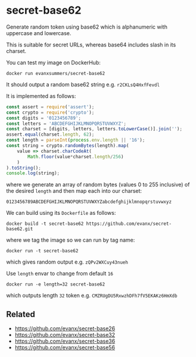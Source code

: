 # secret-base62

Generate random token using base62 which is alphanumeric with uppercase and lowercase.

This is suitable for secret URLs, whereas base64 includes slash in its charset.

You can test my image on DockerHub:
```
docker run evanxsummers/secret-base62
```
It should output a random base62 string e.g. `r2CKLsQ4HxfFevdl`

It is implemented as follows:
```javascript
const assert = require('assert');
const crypto = require('crypto');
const digits = '0123456789';
const letters = 'ABCDEFGHIJKLMNOPQRSTUVWXYZ';
const charset = [digits, letters, letters.toLowerCase()].join('');
assert.equal(charset.length, 62);
const length = parseInt(process.env.length || '16');
const string = crypto.randomBytes(length).map(
    value => charset.charCodeAt(
        Math.floor(value*charset.length/256)
    )
).toString();
console.log(string);
```
where we generate an array of random bytes (values 0 to 255 inclusive) of the desired `length` and then map each into our charset:
```
0123456789ABCDEFGHIJKLMNOPQRSTUVWXYZabcdefghijklmnopqrstuvwxyz
```

We can build using its `Dockerfile` as follows:
```
docker build -t secret-base62 https://github.com/evanx/secret-base62.git
```
where we tag the image so we can run by tag name:
```
docker run -t secret-base62
```
which gives random output e.g. `zQPv2WXCuy43nueh`

Use `length` envar to change from default `16`
```
docker run -e length=32 secret-base62
```
which outputs length `32` token e.g. `CMZRUgDU5RxwzhDFh7fV5EKAKz6HmXdb`

## Related

- https://github.com/evanx/secret-base26
- https://github.com/evanx/secret-base32
- https://github.com/evanx/secret-base36
- https://github.com/evanx/secret-base56
